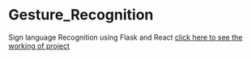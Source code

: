 # Gesture_Recognition
Sign language Recognition using Flask and React
[click here to see the working of project](https://youtu.be/FbkQbtCCUME)
